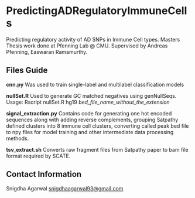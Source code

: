 # PredictingADRegulatoryImmuneCells
Predicting regulatory activity of AD SNPs in Immune Cell types. Masters Thesis work done at Pfenning Lab @ CMU. Supervised by Andreas Pfenning, Easwaran Ramamurthy.

## Files Guide

**cnn.py**
Was used to train single-label and multilabel classification models

**nullSet.R**
Used to generate GC matched negatives using genNullSeqs. Usage: Rscript nullSet.R hg19 *bed_file_name_without_the_extension*

**signal_extraction.py**
Contains code for generating one hot encoded sequences along with adding reverse complements, grouping Satpathy defined clusters into 8 immune cell clusters, converting called peak bed file to npy files for model training and other intermediate data processing methods. 

**tsv_extract.sh**
Converts raw fragment files from Satpathy paper to bam file format required by SCATE.

## Contact Information
Snigdha Agarwal 
snigdhaagarwal93@gmail.com
